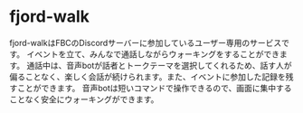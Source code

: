 # fjord-walk

fjord-walkはFBCのDiscordサーバーに参加しているユーザー専用のサービスです。
イベントを立て、みんなで通話しながらウォーキングをすることができます。
通話中は、音声botが話者とトークテーマを選択してくれるため、話す人が偏ることなく、楽しく会話が続けられます。また、イベントに参加した記録を残すことができます。
音声botは短いコマンドで操作できるので、画面に集中することなく安全にウォーキングができます。
